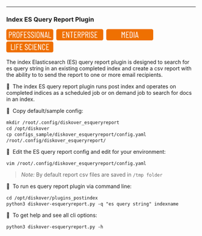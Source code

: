 ___
### Index ES Query Report Plugin

<img src="images/button_edition_professional.png" width="125">&nbsp;&nbsp;<img src="images/button_edition_enterprise.png" width="125">&nbsp;&nbsp;<img src="images/button_edition_media.png" width="125">&nbsp;&nbsp;<img src="images/button_edition_life_science.png" width="125">

The index Elasticsearch (ES) query report plugin is designed to search for es query string in an existing completed index and create a csv report with the ability to to send the report to one or more email recipients.

🔴 &nbsp;The index ES query report plugin runs post index and operates on completed indices as a scheduled job or on demand job to search for docs in an index.

🔴 &nbsp;Copy default/sample config:

```
mkdir /root/.config/diskover_esqueryreport
cd /opt/diskover
cp configs_sample/diskover_esqueryreport/config.yaml /root/.config/diskover_esqueryreport/
```

🔴 &nbsp;Edit the ES query report config and edit for your environment:
```
vim /root/.config/diskover_esqueryreport/config.yaml
```
> _Note:_ By default report csv files are saved in `/tmp folder`

🔴 &nbsp;To run es query report plugin via command line:
```
cd /opt/diskover/plugins_postindex
python3 diskover-esqueryreport.py -q "es query string" indexname
```

🔴 &nbsp;To get help and see all cli options:
```
python3 diskover-esqueryreport.py -h
```
